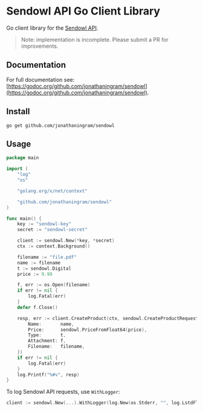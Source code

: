 # Sendowl API Go Client Library

Go client library for the [Sendowl API](https://www.sendowl.com/developers/api/introduction).

> Note: implementation is incomplete. Please submit a PR for improvements.

## Documentation

For full documentation see: [https://godoc.org/github.com/jonathaningram/sendowl](https://godoc.org/github.com/jonathaningram/sendowl).

## Install

```
go get github.com/jonathaningram/sendowl
```

## Usage

```go
package main

import (
	"log"
	"os"

	"golang.org/x/net/context"

	"github.com/jonathaningram/sendowl"
)

func main() {
	key := "sendowl-key"
	secret := "sendowl-secret"

	client := sendowl.New(*key, *secret)
	ctx := context.Background()

	filename := "file.pdf"
	name := filename
	t := sendowl.Digital
	price := 9.99

	f, err := os.Open(filename)
	if err != nil {
		log.Fatal(err)
	}
	defer f.Close()

	resp, err := client.CreateProduct(ctx, sendowl.CreateProductRequest{
		Name:       name,
		Price:      sendowl.PriceFromFloat64(price),
		Type:       t,
		Attachment: f,
		Filename:   filename,
	})
	if err != nil {
		log.Fatal(err)
	}
	log.Printf("%#v", resp)
}
```

To log Sendowl API requests, use `WithLogger`:

```go
client := sendowl.New(...).WithLogger(log.New(os.Stderr, "", log.LstdFlags))
```
